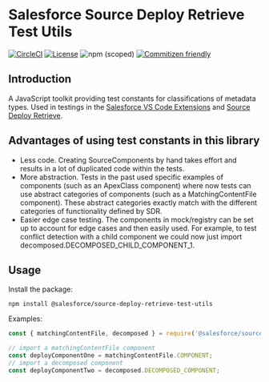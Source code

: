 # Salesforce Source Deploy Retrieve Test Utils

[![CircleCI](https://circleci.com/gh/forcedotcom/source-deploy-retrieve.svg?style=svg&circle-token=8cab4c48eb81996544b9fa3dfa29e6734376b73f)](https://circleci.com/gh/forcedotcom/source-deploy-retrieve)
[![License](https://img.shields.io/badge/License-BSD%203--Clause-blue.svg)](https://opensource.org/licenses/BSD-3-Clause)
![npm (scoped)](https://img.shields.io/npm/v/@salesforce/metadata-mock-registry)
[![Commitizen friendly](https://img.shields.io/badge/commitizen-friendly-brightgreen.svg)](http://commitizen.github.io/cz-cli/)

## Introduction

A JavaScript toolkit providing test constants for classifications of metadata types. Used in testings in the [Salesforce VS Code Extensions](https://github.com/forcedotcom/salesforcedx-vscode) and [Source Deploy Retrieve](https://github.com/forcedotcom/source-deploy-retrieve).

## Advantages of using test constants in this library

- Less code. Creating SourceComponents by hand takes effort and results in a lot of duplicated code within the tests.
- More abstraction. Tests in the past used specific examples of components (such as an ApexClass component) where now tests can use abstract categories of components (such as a MatchingContentFile component). These abstract categories exactly match with the different categories of functionality defined by SDR.
- Easier edge case testing. The components in mock/registry can be set up to account for edge cases and then easily used. For example, to test conflict detection with a child component we could now just import decomposed.DECOMPOSED_CHILD_COMPONENT_1.

## Usage

Install the package:

```
npm install @salesforce/source-deploy-retrieve-test-utils
```

Examples:

```typescript
const { matchingContentFile, decomposed } = require('@salesforce/source-deploy-retrieve-test-utils');

// import a matchingContentFile component
const deployComponentOne = matchingContentFile.COMPONENT;
// import a decomposed component
const deployComponentTwo = decomposed.DECOMPOSED_COMPONENT;
```
